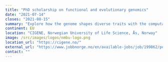 ```yaml
---
title: "PhD scholarship on functional and evolutionary genomics"
date: "2021-07-14"
closes: "2021-08-15"
summary: "Explore how the genome shapes diverse traits with the computational analysis. Watch the [video about this position](https://www.youtube.com/watch?v=KNLIX3asTiE)."
continent: EU
location: "CIGENE, Norwegian University of Life Science, Ås, Norway"
image: /src/images/logos/nmbu-logo.png
location_url: "https://cigene.no/"
external_url: "https://www.jobbnorge.no/en/available-jobs/job/199862/postdoctoral-research-fellow-within-meta-omics-analysis-of-microbial-communities"
contact: ""
---
```

